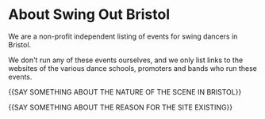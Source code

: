 About Swing Out Bristol
=======================

We are a non-profit independent listing of events for swing dancers in Bristol.

We don't run any of these events ourselves, and we only list links to the
websites of the various dance schools, promoters and bands who run these events.

{{SAY SOMETHING ABOUT THE NATURE OF THE SCENE IN BRISTOL}}

{{SAY SOMETHING ABOUT THE REASON FOR THE SITE EXISTING}}
